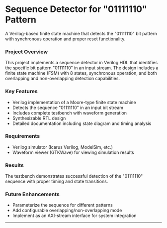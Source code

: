 # Sequence Detector for "01111110" Pattern
A Verilog-based finite state machine that detects the "01111110" bit pattern with synchronous operation and proper reset functionality.

### Project Overview
This project implements a sequence detector in Verilog HDL that identifies the specific bit pattern "01111110" in an input stream. The design includes a finite state machine (FSM) with 8 states, synchronous operation, and both overlapping and non-overlapping detection capabilities.

### Key Features
- Verilog implementation of a Moore-type finite state machine
- Detects the sequence "01111110" in an input bit stream
- Includes complete testbench with waveform generation
- Synthesizable RTL design
- Detailed documentation including state diagram and timing analysis

### Requirements
- Verilog simulator (Icarus Verilog, ModelSim, etc.)
- Waveform viewer (GTKWave) for viewing simulation results
  
### Results
The testbench demonstrates successful detection of the "01111110" sequence with proper timing and state transitions.

### Future Enhancements
- Parameterize the sequence for different patterns
- Add configurable overlapping/non-overlapping mode
- Implement as an AXI-stream interface for system integration

---
